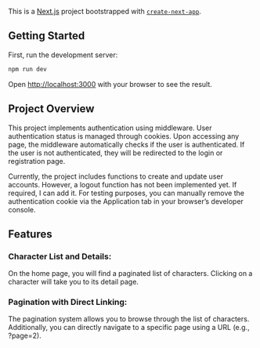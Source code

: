 This is a [Next.js](https://nextjs.org) project bootstrapped with [`create-next-app`](https://nextjs.org/docs/app/api-reference/cli/create-next-app).

## Getting Started

First, run the development server:

```bash
npm run dev
```

Open [http://localhost:3000](http://localhost:3000) with your browser to see the result.

## Project Overview

This project implements authentication using middleware. User authentication status is managed through cookies. Upon accessing any page, the middleware automatically checks if the user is authenticated. If the user is not authenticated, they will be redirected to the login or registration page.

Currently, the project includes functions to create and update user accounts. However, a logout function has not been implemented yet. If required, I can add it. For testing purposes, you can manually remove the authentication cookie via the Application tab in your browser’s developer console.

## Features

### Character List and Details:

On the home page, you will find a paginated list of characters. Clicking on a character will take you to its detail page.

### Pagination with Direct Linking:

The pagination system allows you to browse through the list of characters. Additionally, you can directly navigate to a specific page using a URL (e.g., ?page=2).
